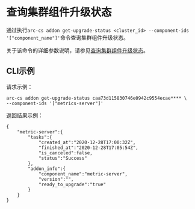 # 查询集群组件升级状态

通过执行`arc-cs addon get-upgrade-status <cluster_id> --component-ids '["component_name"]'`命令查询集群组件升级状态。

关于该命令的详细参数说明，请参见[查询集群组件升级状态](/intl.zh-CN/API参考/组件/查询集群组件升级状态.md)。

## CLI示例

请求示例：

```
arc-cs addon get-upgrade-status caa73d115830746e0942c9554ecae**** \ 
--component-ids '["metrics-server"]'
```

返回结果示例：

```
{
    "metric-server":{
        "tasks":{
            "created_at":"2020-12-28T17:00:32Z",
            "finished_at":"2020-12-28T17:05:54Z",
            "is_canceled":false,
            "status":"Success"
        },
        "addon_info":{
            "component_name":"metric-server",
            "version":"",
            "ready_to_upgrade":"true"
        }
    }
}
```

